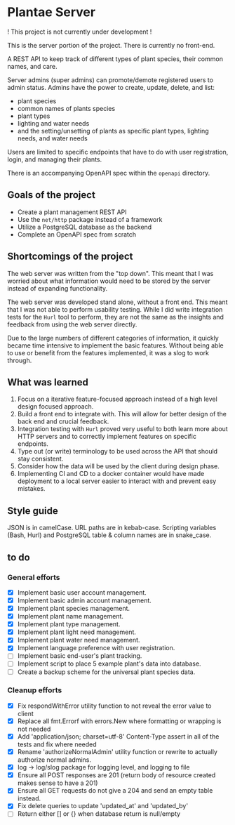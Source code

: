 # Plantae Server

! This project is not currently under development !

This is the server portion of the project. There is currently no front-end.

A REST API to keep track of different types of plant species, their common names, and care.

Server admins (super admins) can promote/demote registered users to admin status.
Admins have the power to create, update, delete, and list:

- plant species
- common names of plants species
- plant types
- lighting and water needs
- and the setting/unsetting of plants as specific plant types, lighting needs, and water needs

Users are limited to specific endpoints that have to do with user registration, login, and managing their plants.

There is an accompanying OpenAPI spec within the `openapi` directory.

## Goals of the project

- Create a plant management REST API
- Use the `net/http` package instead of a framework
- Utilize a PostgreSQL database as the backend
- Complete an OpenAPI spec from scratch

## Shortcomings of the project

The web server was written from the "top down". This meant that I was worried about what information would need to be stored by the server instead of expanding functionality.

The web server was developed stand alone, without a front end. This meant that I was not able to perform usability testing. While I did write integration tests for the `Hurl` tool to perform, they are not the same as the insights and feedback from using the web server directly.

Due to the large numbers of different categories of information, it quickly became time intensive to implement the basic features. Without being able to use or benefit from the features implemented, it was a slog to work through.

## What was learned

1. Focus on a iterative feature-focused approach instead of a high level design focused approach.
2. Build a front end to integrate with. This will allow for better design of the back end and crucial feedback.
3. Integration testing with `Hurl` proved very useful to both learn more about HTTP servers and to correctly implement features on specific endpoints.
4. Type out (or write) terminology to be used across the API that should stay consistent.
5. Consider how the data will be used by the client during design phase.
6. Implementing CI and CD to a docker container would have made deployment to a local server easier to interact with and prevent easy mistakes.

## Style guide

JSON is in camelCase.
URL paths are in kebab-case.
Scripting variables (Bash, Hurl) and PostgreSQL table & column names are in snake_case.

## to do

### General efforts

- [x] Implement basic user account management.
- [x] Implement basic admin account management.
- [x] Implement plant species management.
- [x] Implement plant name management.
- [x] Implement plant type management.
- [x] Implement plant light need management.
- [x] Implement plant water need management.
- [x] Implement language preference with user registration.
- [ ] Implement basic end-user's plant tracking.
- [ ] Implement script to place 5 example plant's data into database.
- [ ] Create a backup scheme for the universal plant species data.

### Cleanup efforts

- [x] Fix respondWithError utility function to not reveal the error value to client
- [x] Replace all fmt.Errorf with errors.New where formatting or wrapping is not needed
- [x] Add 'application/json; charset=utf-8' Content-Type assert in all of the tests and fix where needed
- [x] Rename 'authorizeNormalAdmin' utility function or rewrite to actually authorize normal admins.
- [x] log -> log/slog package for logging level, and logging to file
- [x] Ensure all POST responses are 201 (return body of resource created makes sense to have a 201)
- [x] Ensure all GET requests do not give a 204 and send an empty table instead.
- [x] Fix delete queries to update 'updated_at' and 'updated_by'
- [ ] Return either [] or {} when database return is null/empty
